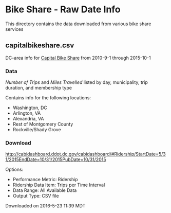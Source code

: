 # Bike Share - Raw Date Info
This directory contains the data downloaded from various bike share services

## capitalbikeshare.csv
DC-area info for [Capital Bike Share](http://www.capitalbikeshare.com/system-data) from 2010-9-1 through 2015-10-1

### Data
_Number of Trips_ and _Miles Travelled_ listed by day, municipality, trip duration, and membership type

Contains info for the following locations:
- Washington, DC
- Arlington, VA
- Alexandria, VA
- Rest of Montgomery County
- Rockville/Shady Grove

### Download
http://cabidashboard.ddot.dc.gov/cabidashboard/#Ridership/StartDate=5/31/2015EndDate=10/31/2015PubDate=10/31/2015

Options:
- Performance Metric: Ridership
- Ridership Data Item: Trips per Time Interval
- Data Range: All Available Data
- Output Type: CSV file

Downloaded on 2016-5-23 11:39 MDT
